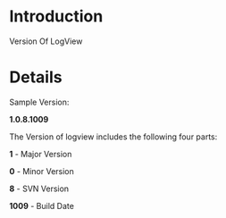 # Introduction #

Version Of LogView


# Details #

Sample Version:

**1.0.8.1009**


The Version of logview includes the following four parts:

**1** - Major Version

**0** - Minor Version

**8** - SVN Version

**1009** - Build Date